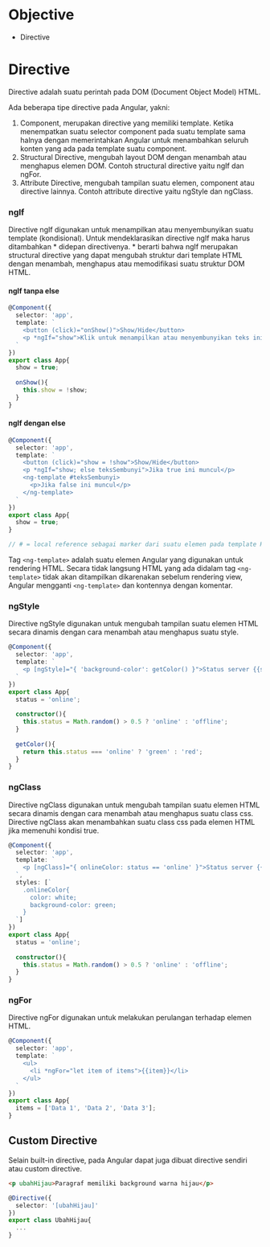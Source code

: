 # Objective
- Directive

# Directive
Directive adalah suatu perintah pada DOM (Document Object Model) HTML.

Ada beberapa tipe directive pada Angular, yakni:
1. Component, merupakan directive yang memiliki template. Ketika menempatkan suatu selector component pada suatu template sama halnya dengan memerintahkan Angular untuk menambahkan seluruh konten yang ada pada template suatu component.
2. Structural Directive, mengubah layout DOM dengan menambah atau menghapus elemen DOM. Contoh structural directive yaitu ngIf dan ngFor.
3. Attribute Directive, mengubah tampilan suatu elemen, component atau directive lainnya. Contoh attribute directive yaitu ngStyle dan ngClass.

### ngIf
Directive ngIf digunakan untuk menampilkan atau menyembunyikan suatu template (kondisional). Untuk mendeklarasikan directive ngIf maka harus ditambahkan * didepan directivenya. * berarti bahwa ngIf merupakan structural directive yang dapat mengubah struktur dari template HTML dengan menambah, menghapus atau memodifikasi suatu struktur DOM HTML.

#### ngIf tanpa else
``` typescript
@Component({
  selector: 'app',
  template: `
    <button (click)="onShow()">Show/Hide</button>
    <p *ngIf="show">Klik untuk menampilkan atau menyembunyikan teks ini</p>
  `
})
export class App{
  show = true;
  
  onShow(){
    this.show = !show;
  }
}
```

#### ngIf dengan else
``` typescript
@Component({
  selector: 'app',
  template: `
    <button (click)="show = !show">Show/Hide</button>
    <p *ngIf="show; else teksSembunyi">Jika true ini muncul</p>
    <ng-template #teksSembunyi>
      <p>Jika false ini muncul</p>
    </ng-template>
  `
})
export class App{
  show = true;
}

// # = local reference sebagai marker dari suatu elemen pada template HTML
```

Tag `<ng-template>` adalah suatu elemen Angular yang digunakan untuk rendering HTML. Secara tidak langsung HTML yang ada didalam tag `<ng-template>` tidak akan ditampilkan dikarenakan sebelum rendering view, Angular mengganti `<ng-template>` dan kontennya dengan komentar.

### ngStyle
Directive ngStyle digunakan untuk mengubah tampilan suatu elemen HTML secara dinamis dengan cara menambah atau menghapus suatu style.
``` typescript
@Component({
  selector: 'app',
  template: `
    <p [ngStyle]="{ 'background-color': getColor() }">Status server {{status}}</p>
  `
})
export class App{
  status = 'online';
  
  constructor(){
    this.status = Math.random() > 0.5 ? 'online' : 'offline';
  }
  
  getColor(){
    return this.status === 'online' ? 'green' : 'red';
  }
}
```

### ngClass
Directive ngClass digunakan untuk mengubah tampilan suatu elemen HTML secara dinamis dengan cara menambah atau menghapus suatu class css. Directive ngClass akan menambahkan suatu class css pada elemen HTML jika memenuhi kondisi true.
``` typescript
@Component({
  selector: 'app',
  template: `
    <p [ngClass]="{ onlineColor: status == 'online' }">Status server {{status}}</p>
  `,
  styles: [`
    .onlineColor{
      color: white;
      background-color: green;
    }
  `]
})
export class App{
  status = 'online';
  
  constructor(){
    this.status = Math.random() > 0.5 ? 'online' : 'offline';
  }
}
```


### ngFor
Directive ngFor digunakan untuk melakukan perulangan terhadap elemen HTML.

``` typescript
@Component({
  selector: 'app',
  template: `
    <ul>
      <li *ngFor="let item of items">{{item}}</li>
    </ul>
  `
})
export class App{
  items = ['Data 1', 'Data 2', 'Data 3'];
}
```

## Custom Directive
Selain built-in directive, pada Angular dapat juga dibuat directive sendiri atau custom directive.

``` html
<p ubahHijau>Paragraf memiliki background warna hijau</p>
```

``` typescript
@Directive({
  selector: '[ubahHijau]'
})
export class UbahHijau{
  ...
}
```
